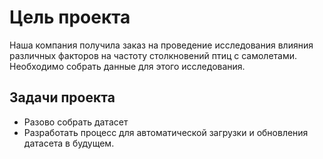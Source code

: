 # Цель проекта
Наша компания получила заказ на проведение исследования  влияния различных факторов на частоту столкновений птиц с самолетами. Необходимо собрать данные для этого исследования.
## Задачи проекта
- Разово собрать датасет
- Разработать процесс для автоматической загрузки и обновления датасета в будущем.
